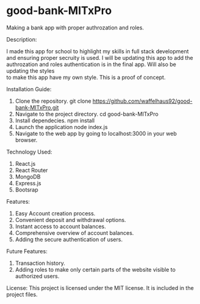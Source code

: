 # good-bank-MITxPro
 Making a bank app with proper authrozation and roles. 

 Description:

  I made this app for school to highlight my skills in full stack development and ensuring proper secruity is used. I will be 
  updating this app to add the authrozation and roles authentication is in the final app. Will also be updating the styles  
  to make this app have my own style. This is a proof of concept. 

 Installation Guide:
1. Clone the repository.
   git clone https://github.com/waffelhaus92/good-bank-MITxPro.git
2. Navigate to the project directory.
   cd good-bank-MITxPro
3. Install dependecies.
   npm install
4. Launch the application
   node index.js
5. Navigate to the web app by going to localhost:3000 in your web browser.

Technology Used:
 1. React.js
 2. React Router
 3. MongoDB
 4. Express.js
 5. Bootsrap

Features:
 1. Easy Account creation process.
 2. Convenient deposit and withdrawal options.
 3. Instant access to account balances.
 4. Comprehensive overview of account balances.
 5. Adding the secure authentication of users.
    
Future Features:
 1. Transaction history.
 2. Adding roles to make only certain parts of the website visible to authorized users.

License: 
This project is licensed under the MIT license. It is included in the project files. 

 

  
